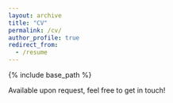 ```yaml
---
layout: archive
title: "CV"
permalink: /cv/
author_profile: true
redirect_from:
  - /resume
---
```


{% include base_path %}

Available upon request, feel free to get in touch!
